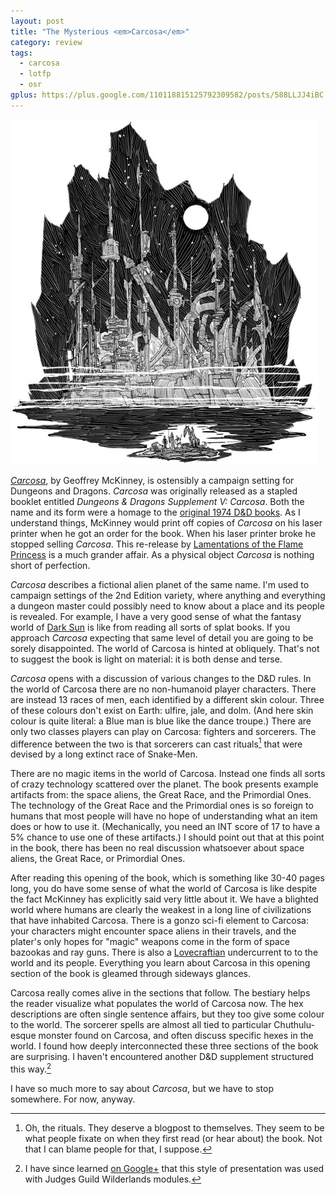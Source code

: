 ```yaml
---
layout: post
title: "The Mysterious <em>Carcosa</em>"
category: review
tags:
  - carcosa
  - lotfp
  - osr
gplus: https://plus.google.com/110118815125792309582/posts/588LLJJ4iBC
---
```


<img src="/assets/img/city-of-carcosa.jpg" width="492px" style="margin:0 auto">

[_Carcosa_][carcosa], by Geoffrey McKinney, is ostensibly a campaign setting for Dungeons and Dragons. _Carcosa_ was originally released as a stapled booklet entitled _Dungeons & Dragons Supplement V: Carcosa_. Both the name and its form were a homage to the [original 1974 D&D books][od&d]. As I understand things, McKinney would print off copies of _Carcosa_ on his laser printer when he got an order for the book. When his laser printer broke he stopped selling _Carcosa_. This re-release by [Lamentations of the Flame Princess][lotfp] is a much grander affair. As a physical object _Carcosa_ is nothing short of perfection.

_Carcosa_ describes a fictional alien planet of the same name. I'm used to campaign settings of the 2nd Edition variety, where anything and everything a dungeon master could possibly need to know about a place and its people is revealed. For example, I have a very good sense of what the fantasy world of [Dark Sun][darksun] is like from reading all sorts of splat books. If you approach _Carcosa_ expecting that same level of detail you are going to be sorely disappointed. The world of Carcosa is hinted at obliquely. That's not to suggest the book is light on material: it is both dense and terse.

_Carcosa_ opens with a discussion of various changes to the D&D rules. In the world of Carcosa there are no non-humanoid player characters. There are instead 13 races of men, each identified by a different skin colour. Three of these colours don't exist on Earth: ulfire, jale, and dolm. (And here skin colour is quite literal: a Blue man is blue like the dance troupe.) There are only two classes players can play on Carcosa: fighters and sorcerers. The difference between the two is that sorcerers can cast rituals[^1] that were devised by a long extinct race of Snake-Men.

There are no magic items in the world of Carcosa. Instead one finds all sorts of crazy technology scattered over the planet. The book presents example artifacts from: the space aliens, the Great Race, and the Primordial Ones. The technology of the Great Race and the Primordial ones is so foreign to humans that most people will have no hope of understanding what an item does or how to use it. (Mechanically, you need an INT score of 17 to have a 5% chance to use one of these artifacts.) I should point out that at this point in the book, there has been no real discussion whatsoever about space aliens, the Great Race, or Primordial Ones.

After reading this opening of the book, which is something like 30-40 pages long, you do have some sense of what the world of Carcosa is like despite the fact McKinney has explicitly said very little about it. We have a blighted world where humans are clearly the weakest in a long line of civilizations that have inhabited Carcosa. There is a gonzo sci-fi element to Carcosa: your characters might encounter space aliens in their travels, and the plater's only hopes for "magic" weapons come in the form of space bazookas and ray guns. There is also a [Lovecraftian][] undercurrent to to the world and its people. Everything you learn about Carcosa in this opening section of the book is gleamed through sideways glances.

Carcosa really comes alive in the sections that follow. The bestiary helps the reader visualize what populates the world of Carcosa now. The hex descriptions are often single sentence affairs, but they too give some colour to the world. The sorcerer spells are almost all tied to particular Chuthulu-esque monster found on Carcosa, and often discuss specific hexes in the world. I found how deeply interconnected these three sections of the book are surprising. I haven't encountered another D&D supplement structured this way.[^2]

I have so much more to say about _Carcosa_, but we have to stop somewhere. For now, anyway.

[^1]: Oh, the rituals. They deserve a blogpost to themselves. They seem to be what people fixate on when they first read (or hear about) the book. Not that I can blame people for that, I suppose.

[^2]: I have since learned [on Google+][gplus] that this style of presentation was used with Judges Guild Wilderlands modules.

[carcosa-img]: /assets/img/city-of-carcosa.jpg
[lotfp]: http://lotfp.com/
[carcosa]: http://www.lotfp.com/RPG/products/carcosa
[od&d]: http://www.acaeum.com/ddindexes/setpages/original.html
[darksun]: http://athas.org
[lovecraftian]: http://en.wikipedia.org/wiki/Lovecraftian_horror
[gplus]: https://plus.google.com/110118815125792309582/posts/588LLJJ4iBC
